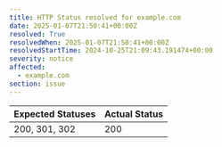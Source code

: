 ```yaml
---
title: HTTP Status resolved for example.com
date: 2025-01-07T21:50:41+00:00Z
resolved: True
resolvedWhen: 2025-01-07T21:50:41+00:00Z
resolvedStartTime: 2024-10-25T21:09:43.191474+00:00
severity: notice
affected:
  - example.com
section: issue
---
```


| Expected Statuses | Actual Status  |
|-------------------|----------------|
| 200, 301, 302 | 200 |
